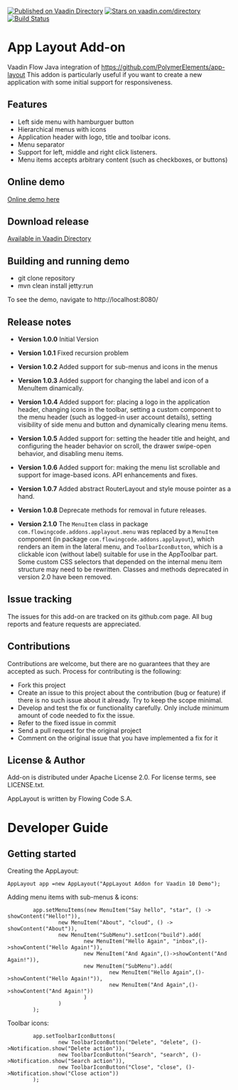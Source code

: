 [![Published on Vaadin Directory](https://img.shields.io/badge/Vaadin%20Directory-published-00b4f0.svg)](https://vaadin.com/directory/component/app-layout-addon)
[![Stars on vaadin.com/directory](https://img.shields.io/vaadin-directory/star/app-layout-addon.svg)](https://vaadin.com/directory/component/app-layout-addon)
[![Build Status](https://jenkins.flowingcode.com/job/AppLayout-14-addon/badge/icon)](https://jenkins.flowingcode.com/job/AppLayout-14-addon)

# App Layout Add-on

Vaadin Flow Java integration of https://github.com/PolymerElements/app-layout
This addon is particularly useful if you want to create a new application with some initial support for responsiveness.

## Features

* Left side menu with hamburguer button
* Hierarchical menus with icons
* Application header with logo, title and toolbar icons.
* Menu separator
* Support for left, middle and right click listeners.
* Menu items accepts arbitrary content (such as checkboxes, or buttons)
 
## Online demo

[Online demo here](http://addonsv14.flowingcode.com/applayout)

## Download release

[Available in Vaadin Directory](https://vaadin.com/directory/component/app-layout-addon)

## Building and running demo

- git clone repository
- mvn clean install jetty:run

To see the demo, navigate to http://localhost:8080/

## Release notes

- **Version 1.0.0** Initial Version
- **Version 1.0.1** Fixed recursion problem
- **Version 1.0.2** Added support for sub-menus and icons in the menus
- **Version 1.0.3** Added support for changing the label and icon of a MenuItem dinamically.
- **Version 1.0.4** Added support for: placing a logo in the application header, changing icons in the toolbar, setting a custom component to the menu header (such as logged-in user account details), setting visibility of side menu and button and dynamically clearing menu items.
- **Version 1.0.5** Added support for: setting the header title and height, and configuring the header behavior on scroll, the drawer swipe-open behavior, and disabling menu items.
- **Version 1.0.6** Added support for: making the menu list scrollable and support for image-based icons. API enhancements and fixes. 
- **Version 1.0.7** Added abstract RouterLayout and style mouse pointer as a hand.
- **Version 1.0.8** Deprecate methods for removal in future releases.

- **Version 2.1.0**
 The `MenuItem` class in package `com.flowingcode.addons.applayout.menu` was replaced by a `MenuItem` component (in package `com.flowingcode.addons.applayout`), which renders an item in the lateral menu, and `ToolbarIconButton`, which is a clickable icon (without label) suitable for use in the AppToolbar part. Some custom CSS selectors that depended on the internal menu item structure may need to be rewritten.
 Classes and methods deprecated in version 2.0 have been removed.

## Issue tracking

The issues for this add-on are tracked on its github.com page. All bug reports and feature requests are appreciated. 

## Contributions

Contributions are welcome, but there are no guarantees that they are accepted as such. Process for contributing is the following:

- Fork this project
- Create an issue to this project about the contribution (bug or feature) if there is no such issue about it already. Try to keep the scope minimal.
- Develop and test the fix or functionality carefully. Only include minimum amount of code needed to fix the issue.
- Refer to the fixed issue in commit
- Send a pull request for the original project
- Comment on the original issue that you have implemented a fix for it

## License & Author

Add-on is distributed under Apache License 2.0. For license terms, see LICENSE.txt.

AppLayout is written by Flowing Code S.A.

# Developer Guide

## Getting started

Creating the AppLayout:
```
AppLayout app =new AppLayout("AppLayout Addon for Vaadin 10 Demo");
```
Adding menu items with sub-menus & icons:
```
		app.setMenuItems(new MenuItem("Say hello", "star", () -> showContent("Hello!")),
				new MenuItem("About", "cloud", () -> showContent("About")),
				new MenuItem("SubMenu").setIcon("build").add( 
						new MenuItem("Hello Again", "inbox",()->showContent("Hello Again!")),
						new MenuItem("And Again",()->showContent("And Again!")),
						new MenuItem("SubMenu").add(
								new MenuItem("Hello Again",()->showContent("Hello Again!")),
								new MenuItem("And Again",()->showContent("And Again!"))
						)
				)
		);
```
Toolbar icons:
```
    	app.setToolbarIconButtons(
				new ToolbarIconButton("Delete", "delete", ()->Notification.show("Delete action")),
    			new ToolbarIconButton("Search", "search", ()->Notification.show("Search action")),
    			new ToolbarIconButton("Close", "close", ()->Notification.show("Close action"))
    	);
```